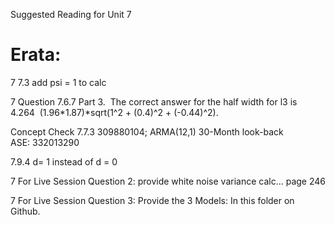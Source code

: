 Suggested Reading for Unit 7



# Erata:


7	7.3	add psi = 1 to calc			
										
7	Question 7.6.7 Part 3.  The correct answer for the half width for l3 is 4.264  (1.96*1.87)*sqrt(1^2 + (0.4)^2 + (-0.44)^2).  				
					
Concept Check 7.7.3			309880104; ARMA(12,1) 30-Month look-back ASE: 332013290						

7.9.4	d= 1 instead of d = 0			
					
7	For Live Session Question 2: provide white noise variance calc… page 246   				

7	For Live Session Question 3: Provide the 3 Models:  In this folder on Github.



